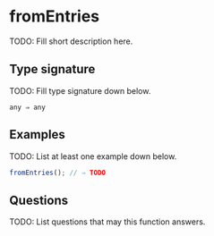 # fromEntries

TODO: Fill short description here.

## Type signature

TODO: Fill type signature down below.

```
any ⇒ any
```

## Examples

TODO: List at least one example down below.

```javascript
fromEntries(); // ⇒ TODO
```

## Questions

TODO: List questions that may this function answers.
